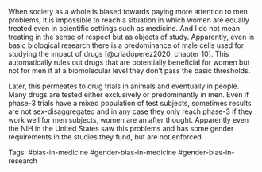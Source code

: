 When society as a whole is biased towards paying more attention to men problems, it is impossible to reach a situation in which women are equally treated even in scientific settings such as medicine. And I do not mean treating in the sense of respect but as objects of study. Apparently, even in basic biological research there is a predominance of male cells used for studying the impact of drugs [@criadoperez2020, chapter 10]. This automatically rules out drugs that are potentially beneficial for women but not for men if at a biomolecular level they don’t pass the basic thresholds. 

Later, this permeates to drug trials in animals and eventually in people. Many drugs are tested either exclusively or predominantly in men. Even if phase-3 trials have a mixed population of test subjects, sometimes results are not sex-disaggregated and in any case they only reach phase-3 if they work well for men subjects, women are an after thought. Apparently even the NIH in the United States saw this problems and has some gender requirements in the studies they fund, but are not enforced. 

Tags: #bias-in-medicine #gender-bias-in-medicine #gender-bias-in-research
